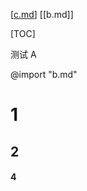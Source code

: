 [[c.md]]
[[b.md]]

[TOC]

测试 A

@import "b.md"

# 1
## 2
#### 4

[//begin]: # "Autogenerated link references for markdown compatibility"
[c.md]: c "c"
[//end]: # "Autogenerated link references"

